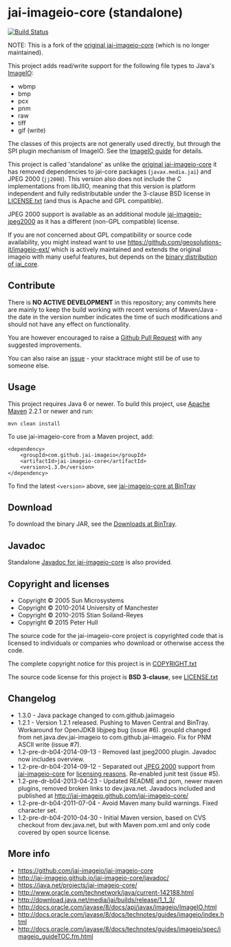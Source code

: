 jai-imageio-core (standalone)
=============================

[![Build Status](https://travis-ci.org/jai-imageio/jai-imageio-core.svg)](https://travis-ci.org/jai-imageio/jai-imageio-core)

NOTE: This is a fork of the
[original jai-imageio-core](https://java.net/projects/jai-imageio-core/)
(which is no longer maintained).


This project adds read/write support for the following file types to 
Java's [ImageIO](http://docs.oracle.com/javase/8/docs/api/javax/imageio/ImageIO.html):
 
* wbmp
* bmp
* pcx
* pnm
* raw
* tiff
* gif (write)

The classes of this projects are not generally used directly, but through
the SPI plugin mechanism of ImageIO. See the 
[ImageIO guide](http://docs.oracle.com/javase/8/docs/technotes/guides/imageio/spec/imageio_guideTOC.fm.html)
for details.

This project is called 'standalone' as unlike the [original
jai-imageio-core](https://java.net/projects/jai-imageio-core/) 
it has removed dependencies to jai-core packages (`javax.media.jai`) and JPEG
2000 (`jj2000`).  This version also does not include the C
implementations from libJIIO, meaning that this version is platform independent
and fully redistributable under the 3-clause BSD license in
[LICENSE.txt](LICENSE.txt) (and thus is Apache and GPL compatible).

JPEG 2000 support is available as an additional module 
[jai-imageio-jpeg2000](https://github.com/jai-imageio/jai-imageio-jpeg2000)
as it has a different (non-GPL compatible) license.


If you are not concerned about GPL compatibility or source code
availability, you might instead want to use
https://github.com/geosolutions-it/imageio-ext/ which is actively
maintained and extends the original imageio with many useful features,
but depends on the [binary distribution of jai\_core](
http://download.osgeo.org/webdav/geotools/javax/media/jai_core/1.1.3/).


Contribute
----------

There is **NO ACTIVE DEVELOPMENT** in this repository; any commits here are
mainly to keep the build working with recent versions of Maven/Java - the date
in the version number indicates the time of such modifications and should not
have any effect on functionality.

You are however encouraged to raise a 
[Github Pull Request](https://github.com/jai-imageio/jai-imageio-core/pulls)
with any suggested improvements.

You can also raise an
[issue](https://github.com/jai-imageio/jai-imageio-core/issues) - your stacktrace
might still be of use to someone else.


Usage
-----

This project requires Java 6 or newer.  To build this project, use [Apache
Maven](https://maven.apache.org/download.cgi) 
2.2.1 or newer and run:

    mvn clean install

To use jai-imageio-core from a Maven project, add:

    <dependency>
        <groupId>com.github.jai-imageio</groupId>
        <artifactId>jai-imageio-core</artifactId>
        <version>1.3.0</version>
    </dependency>

To find the latest `<version>` above, see 
[jai-imageio-core at BinTray](https://bintray.com/jai-imageio/maven/jai-imageio-core-standalone)


Download
--------

To download the binary JAR, see the 
[Downloads at BinTray](https://bintray.com/jai-imageio/maven/jai-imageio-core-standalone/view).


Javadoc
-------

Standalone [Javadoc for jai-imageio-core](http://jai-imageio.github.io/jai-imageio-core/javadoc/) is also
provided.



Copyright and licenses
----------------------

* Copyright © 2005 Sun Microsystems
* Copyright © 2010-2014 University of Manchester
* Copyright © 2010-2015 Stian Soiland-Reyes
* Copyright © 2015 Peter Hull

The source code for the jai-imageio-core project is copyrighted code that
is licensed to individuals or companies who download or otherwise
access the code.

The complete copyright notice for this project is in
[COPYRIGHT.txt](COPYRIGHT.txt)

The source code license for this project is **BSD 3-clause**, see
[LICENSE.txt](LICENSE.txt)


Changelog
---------

* 1.3.0 - Java package changed to com.github.jaiimageio
* 1.2.1 - Version 1.2.1 released. Pushing to Maven Central and BinTray. 
      Workaround for OpenJDK8 libjpeg bug (issue #6).
      groupId changed from net.java.dev.jai-imageio to com.github.jai-imageio.
      Fix for PNM ASCII write (issue #7).
* 1.2-pre-dr-b04-2014-09-13 - Removed last jpeg2000 plugin. Javadoc now includes overview.      
* 1.2-pre-dr-b04-2014-09-12 - Separated out [JPEG 2000](https://github.com/jai-imageio/jai-imageio-core/issues/4)
      support from [jai-imageio-core](http://github.com/jai-imageio/jai-imageio-core)
      for [licensing reasons](https://github.com/jai-imageio/jai-imageio-core/issues/4).
      Re-enabled junit test (issue #5).
* 1.2-pre-dr-b04-2013-04-23 - Updated README and pom, newer maven plugins, removed
  broken links to dev.java.net. Javadocs included and published at
  http://jai-imageio.github.com/jai-imageio-core/
* 1.2-pre-dr-b04-2011-07-04 - Avoid Maven many build warnings. Fixed character set.
* 1.2-pre-dr-b04-2010-04-30 - Initial Maven version, based on CVS checkout from
  dev.java.net, but with Maven pom.xml and only code covered
  by open source license.



More info
---------

* https://github.com/jai-imageio/jai-imageio-core
* http://jai-imageio.github.io/jai-imageio-core/javadoc/
* https://java.net/projects/jai-imageio-core/
* http://www.oracle.com/technetwork/java/current-142188.html
* http://download.java.net/media/jai/builds/release/1_1_3/
* http://docs.oracle.com/javase/8/docs/api/javax/imageio/ImageIO.html
* http://docs.oracle.com/javase/8/docs/technotes/guides/imageio/index.html 
* http://docs.oracle.com/javase/8/docs/technotes/guides/imageio/spec/imageio_guideTOC.fm.html
